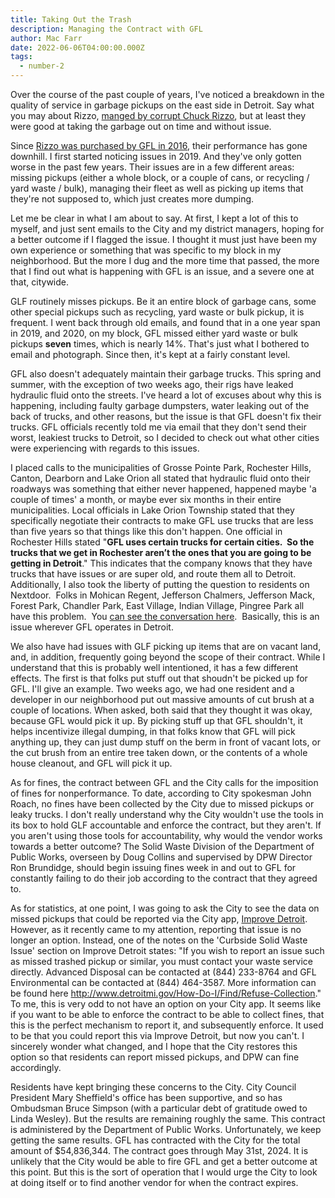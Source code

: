 ```yaml
---
title: Taking Out the Trash
description: Managing the Contract with GFL
author: Mac Farr
date: 2022-06-06T04:00:00.000Z
tags:
  - number-2
---
```

Over the course of the past couple of years, I've noticed a breakdown in the quality of service in garbage pickups on the east side in Detroit. Say what you may about Rizzo, [manged by corrupt Chuck Rizzo](https://www.clickondetroit.com/news/2018/04/23/chuck-rizzo-jr-sentenced-in-macomb-county-corruption-scandal/), but at least they were good at taking the garbage out on time and without issue.

Since [Rizzo was purchased by GFL in 2016](https://gflenv.com/gfl-announces-first-us-acquisition/), their performance has gone downhill. I first started noticing issues in 2019. And they've only gotten worse in the past few years. Their issues are in a few different areas: missing pickups (either a whole block, or a couple of cans, or recycling / yard waste / bulk), managing their fleet as well as picking up items that they're not supposed to, which just creates more dumping.

Let me be clear in what I am about to say. At first, I kept a lot of this to myself, and just sent emails to the City and my district managers, hoping for a better outcome if I flagged the issue. I thought it must just have been my own experience or something that was specific to my block in my neighborhood. But the more I dug and the more time that passed, the more that I find out what is happening with GFL is an issue, and a severe one at that, citywide.

GLF routinely misses pickups. Be it an entire block of garbage cans, some other special pickups such as recycling, yard waste or bulk pickup, it is frequent. I went back through old emails, and found that in a one year span in 2019, and 2020, on my block, GFL missed either yard waste or bulk pickups **seven** times, which is nearly 14%. That's just what I bothered to email and photograph. Since then, it's kept at a fairly constant level.

GFL also doesn't adequately maintain their garbage trucks. This spring and summer, with the exception of two weeks ago, their rigs have leaked hydraulic fluid onto the streets. I've heard a lot of excuses about why this is happening, including faulty garbage dumpsters, water leaking out of the back of trucks, and other reasons, but the issue is that GFL doesn't fix their trucks. GFL officials recently told me via email that they don't send their worst, leakiest trucks to Detroit, so I decided to check out what other cities were experiencing with regards to this issues.

I placed calls to the municipalities of Grosse Pointe Park, Rochester Hills, Canton, Dearborn and Lake Orion all stated that hydraulic fluid onto their roadways was something that either never happened, happened maybe 'a couple of times' a month, or maybe ever six months in their entire municipalities. Local officials in Lake Orion Township stated that they specifically negotiate their contracts to make GFL use trucks that are less than five years so that things like this don't happen. One official in Rochester Hills stated "**GFL uses certain trucks for certain cities.  So the trucks that we get in Rochester aren’t the ones that you are going to be getting in Detroit**." This indicates that the company knows that they have trucks that have issues or are super old, and route them all to Detroit. Additionally, I also took the liberty of putting the question to residents on Nextdoor.  Folks in Mohican Regent, Jefferson Chalmers, Jefferson Mack, Forest Park, Chandler Park, East Village, Indian Village, Pingree Park all have this problem.  You [can see the conversation here](https://nextdoor.com/p/B8PR6KzjB8bt/c/772769019?is=notification_center).  Basically, this is an issue wherever GFL operates in Detroit.

We also have had issues with GLF picking up items that are on vacant land, and, in addition, frequently going beyond the scope of their contract. While I understand that this is probably well intentioned, it has a few different effects. The first is that folks put stuff out that shoudn't be picked up for GFL. I'll give an example. Two weeks ago, we had one resident and a developer in our neighborhood put out massive amounts of cut brush at a couple of locations. When asked, both said that they thought it was okay, because GFL would pick it up. By picking stuff up that GFL shouldn't, it helps incentivize illegal dumping, in that folks know that GFL will pick anything up, they can just dump stuff on the berm in front of vacant lots, or the cut brush from an entire tree taken down, or the contents of a whole house cleanout, and GFL will pick it up.

As for fines, the contract between GFL and the City calls for the imposition of fines for nonperformance. To date, according to City spokesman John Roach, no fines have been collected by the City due to missed pickups or leaky trucks. I don't really understand why the City wouldn't use the tools in its box to hold GLF accountable and enforce the contract, but they aren't. If you aren't using those tools for accountability, why would the vendor works towards a better outcome? The Solid Waste Division of the Department of Public Works, overseen by Doug Collins and supervised by DPW Director Ron Brundidge, should begin issuing fines week in and out to GFL for constantly failing to do their job according to the contract that they agreed to.

As for statistics, at one point, I was going to ask the City to see the data on missed pickups that could be reported via the City app, [Improve Detroit](https://detroitmi.gov/ImproveDetroit). However, as it recently came to my attention, reporting that issue is no longer an option. Instead, one of the notes on the 'Curbside Solid Waste Issue' section on Improve Detroit states: "If you wish to report an issue such as missed trashed pickup or similar, you must contact your waste service directly. Advanced Disposal can be contacted at (844) 233-8764 and GFL Environmental can be contacted at (844) 464-3587. More information can be found here http://www.detroitmi.gov/How-Do-I/Find/Refuse-Collection." To me, this is very odd to not have an option on your City app. It seems like if you want to be able to enforce the contract to be able to collect fines, that this is the perfect mechanism to report it, and subsequently enforce. It used to be that you could report this via Improve Detroit, but now you can't. I sincerely wonder what changed, and I hope that the City restores this option so that residents can report missed pickups, and DPW can fine accordingly.

Residents have kept bringing these concerns to the City. City Council President Mary Sheffield's office has been supportive, and so has Ombudsman Bruce Simpson (with a particular debt of gratitude owed to Linda Wesley). But the results are remaining roughly the same. This contract is administered by the Department of Public Works. Unfortunately, we keep getting the same results. GFL has contracted with the City for the total amount of $54,836,344. The contract goes through May 31st, 2024. It is unlikely that the City would be able to fire GFL and get a better outcome at this point. But this is the sort of operation that I would urge the City to look at doing itself or to find another vendor for when the contract expires.
